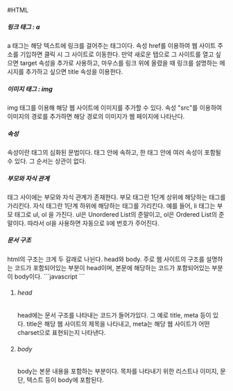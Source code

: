 #HTML

<h5>링크 태그 : a</h5>
a 태그는 해당 텍스트에 링크를 걸어주는 태그이다. 속성 href를 이용하여 웹 사이트 주소를 기입하면 클릭 시 그 사이트로 이동한다. 만약 새로운 탭으로 그 사이트를 열고 싶으면 target 속성을 추가로 사용하고, 마우스를 링크 위에 올렸을 때 링크를 설명하는 메시지를 추가하고 싶으면 title 속성을 이용한다.
<h5>이미지 태그 : img</h5>
img 태그를 이용해 해당 웹 사이트에 이미지를 추가할 수 있다. 속성 "src"를 이용하여 이미지의 경로를 추가하면 해당 경로의 이미지가 웹 페이지에 나타난다.
<h5>속성</h5>
속성이란 태그의 심화된 문법이다. 태그 안에 속하고, 한 태그 안에 여러 속성이 포함될 수 있다. 그 순서는 상관이 없다. 
<h5>부모와 자식 관계</h5>
태그 사이에는 부모와 자식 관계가 존재한다. 부모 태그란 1단계 상위에 해당하는 태그를 가리킨다. 자식 태그란 1단계 하위에 해당하는 태그를 가리킨다. 예를 들어, li 태그는 부모 태그로 ul, ol 을 가진다. ul은 Unordered List의 준말이고, ol은 Ordered List의 준말이다. 따라서 ol을 사용하면 자동으로 li에 번호가 주어진다.
<h5>문서 구조</h5>
html의 구조는 크게 두 갈래로 나뉜다. head와 body. 주로 웹 사이트의 구조를 설명하는 코드가 포함되어있는 부분이 head이며, 본문에 해당하는 코드가 포함되어있는 부분이 body이다. 
```javascript
<html>
    <head>
    </head>
    <body>
    </body>
</html>
```
<ol>
<li>
<h6>head</h6>
head에는 문서 구조를 나타내는 코드가 들어가있다. 그 예로 title, meta 등이 있다. title은 해당 웹 사이트의 제목을 나타내고, meta는 해당 웹 사이트가 어떤 charset으로 표현되는지 나타낸다.
</li>
<li>
<h6>body</h6>
body는 본문 내용을 포함하는 부분이다. 목차를 나타내기 위한 리스트나 이미지, 문단, 텍스트 등이 body에 포함된다.
</li>
</ol>

